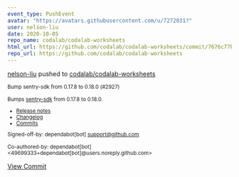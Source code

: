 ```yaml
---
event_type: PushEvent
avatar: "https://avatars.githubusercontent.com/u/7272031?"
user: nelson-liu
date: 2020-10-05
repo_name: codalab/codalab-worksheets
html_url: https://github.com/codalab/codalab-worksheets/commit/7676c77b842f1122000b2c68d488a6f7ed69e061
repo_url: https://github.com/codalab/codalab-worksheets
---
```


<a href='https://github.com/nelson-liu' target='_blank'>nelson-liu</a> pushed to <a href='https://github.com/codalab/codalab-worksheets' target='_blank'>codalab/codalab-worksheets</a>

<small>Bump sentry-sdk from 0.17.8 to 0.18.0 (#2927)

Bumps [sentry-sdk](https://github.com/getsentry/sentry-python) from 0.17.8 to 0.18.0.
- [Release notes](https://github.com/getsentry/sentry-python/releases)
- [Changelog](https://github.com/getsentry/sentry-python/blob/master/CHANGES.md)
- [Commits](https://github.com/getsentry/sentry-python/compare/0.17.8...0.18.0)

Signed-off-by: dependabot[bot] <support@github.com>

Co-authored-by: dependabot[bot] <49699333+dependabot[bot]@users.noreply.github.com></small>

<a href='https://github.com/codalab/codalab-worksheets/commit/7676c77b842f1122000b2c68d488a6f7ed69e061' target='_blank'>View Commit</a>